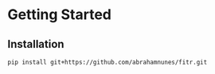 # Getting Started

## Installation

```
pip install git+https://github.com/abrahamnunes/fitr.git
```
